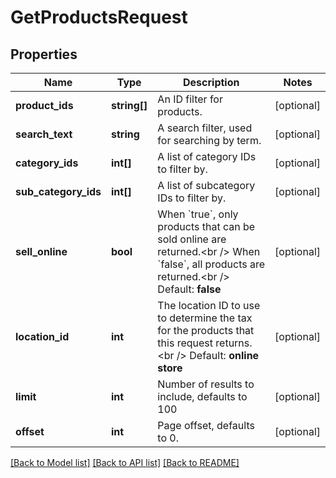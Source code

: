 # GetProductsRequest

## Properties
Name | Type | Description | Notes
------------ | ------------- | ------------- | -------------
**product_ids** | **string[]** | An ID filter for products. | [optional] 
**search_text** | **string** | A search filter, used for searching by term. | [optional] 
**category_ids** | **int[]** | A list of category IDs to filter by. | [optional] 
**sub_category_ids** | **int[]** | A list of subcategory IDs to filter by. | [optional] 
**sell_online** | **bool** | When &#x60;true&#x60;, only products that can be sold online are returned.&lt;br /&gt;  When &#x60;false&#x60;, all products are returned.&lt;br /&gt;  Default: **false** | [optional] 
**location_id** | **int** | The location ID to use to determine the tax for the products that this request returns.&lt;br /&gt;  Default: **online store** | [optional] 
**limit** | **int** | Number of results to include, defaults to 100 | [optional] 
**offset** | **int** | Page offset, defaults to 0. | [optional] 

[[Back to Model list]](../README.md#documentation-for-models) [[Back to API list]](../README.md#documentation-for-api-endpoints) [[Back to README]](../README.md)


